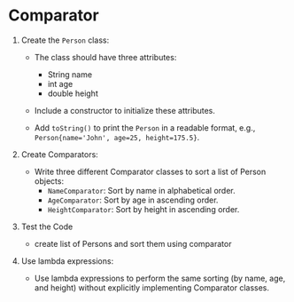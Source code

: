 # Comparator

1. Create the `Person` class:
   - The class should have three attributes:
       - String name
       - int age
       - double height

   - Include a constructor to initialize these attributes.
   - Add `toString()` to print the `Person` in a readable format, e.g., `Person{name='John', age=25, height=175.5}`.

2. Create Comparators:
   - Write three different Comparator classes to sort a list of Person objects:
     - `NameComparator`: Sort by name in alphabetical order.
     - `AgeComparator`: Sort by age in ascending order.
     - `HeightComparator`: Sort by height in ascending order.
3. Test the Code
   - create list of Persons and sort them using comparator

4. Use lambda expressions:
   - Use lambda expressions to perform the same sorting (by name, age, and height) without explicitly implementing Comparator classes.